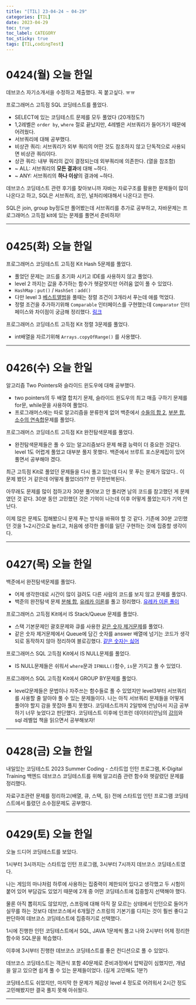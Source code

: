 ```yaml
---
title: "[TIL] 23-04-24 ~ 04-29"
categories: [TIL]
date: 2023-04-29
toc: true
toc_label: CATEGORY
toc_sticky: true
tags: [TIL,codingTest]
---
```



# 0424(월) 오늘 한일

데브코스 자기소개서을 수정하고 제출했다. 꼭 붙고싶다. ㅠㅠ

프로그래머스 고득점 SQL 코딩테스트를 풀었다.

- SELECT에 있는 코딩테스트 문제를 모두 풀었다 (20개정도?)
- 1,2레벨은 `order by`, `where` 절로 끝났지만, 4레벨은 서브쿼리가 들어가기 때문에 어려웠다.
- 서브쿼리에 대해 공부했다.
- 비상관 쿼리: 서브쿼리가 외부 쿼리의 어떤 것도 참조하지 않고 단독적으로 사용되면 비상관 쿼리이다.
- 상관 쿼리: 내부 쿼리의 값이 결정되는데 외부쿼리에 의존한다. (열을 참조함)
- ~ ALL: 서브쿼리의 **모든 결과**에 대해 ~하다.
- ~ ANY: 서브쿼리의 **하나 이상**의 결과에 ~하다.

데브코스 코딩테스트 관련 후기를 찾아보니까 자바는 자료구조를 활용한 문제들이 많이 나온다고 하고, SQL은 서브쿼리, 조인, 널처리에대해서 나온다고 한다.

SQL은 join, group by정도만 풀어봤는데 서브쿼리를 추가로 공부하고, 자바문제는 프로그래머스 고득점 kit에 있는 문제를 풀면서 준비하자!

---

# 0425(화) 오늘 한일

프로그래머스 코딩테스트 고득점 Kit Hash 5문제를 풀었다.

- 풀었던 문제는 코드를 초기화 시키고 IDE를 사용하지 않고 풀었다.
- level 2 까지는 값을 추가하는 함수가 헷갈렷지만 어려움 없이 풀 수 있었다.
- `HashMap` : `put()`  / `HashSet` : `add()`
- 다만 level 3 [베스트앨범](https://school.programmers.co.kr/learn/courses/30/lessons/42579)을 풀때는 정렬 조건이 3개라서 푸는데 애를 먹었다.
- 정렬 조건을 추가하기위해 `Comparable` 인터페이스를 구현했는데 `Comparator` 인터페이스와 차이점이 궁금해 정리했다. [<span style="color:blue">링크</span>](https://hstla.github.io/java/Comparable-Comparator/)

프로그래머스 코딩테스트 고득점 Kit 정렬 3문제를 풀었다.

- int배열을 자르기위해 `Arrays.copyOfRange()` 를 사용했다.

---

# 0426(수) 오늘 한일

알고리즘 Two Pointers와 슬라이드 윈도우에 대해 공부했다.

- two pointers의 두 배열 합치기 문제, 슬라이드 윈도우의 최고 매출 구하기 문제를 for문, while문을 사용하여 풀었다.
- 프로그래머스에는 따로 알고리즘을 분류한게 없어 백준에서 [수들의 합 2](https://www.acmicpc.net/problem/2003), [부분 합](https://www.acmicpc.net/problem/1806), [소수의 연속합](https://www.acmicpc.net/problem/1644)문제를 풀었다.

프로그래머스 코딩테스트 고득점 Kit 완전탐색문제를 풀었다.

- 완전탐색문제들은 풀 수 있는 알고리즘보다 문제 해결 능력이 더 중요한 것같다. level 1도 어렵게 풀었고 대부분 풀지 못했다. 백준에서 브루트 포스문제집이 있어 풀면서 공부해야 겠다.

최근 고득점 Kit로 풀었던 문제들을 다시 풀고 있는데 다시 못 푸는 문제가 많았다..  이 문제 봤던 거 같은데 어떻게 풀었더라?? 만 무한반복된다.

아무래도 문제를 많이 접하고자 30분 풀어보고 안 풀리면 남의 코드를 참고했던 게 문제였던 것 같다. 30분 동안 고민했던 것은 기억이 나는데 이후 어떻게 풀었는지가 기억 안 난다.

이제 많은 문제도 접해봤으니 문제 푸는 방식을 바꿔야 할 것 같다. 기존에 30분 고민했던 것을 1~2시간으로 늘리고, 처음에 생각한 풀이를 일단 구현하는 것에 집중할 생각이다.

---

# 0427(목) 오늘 한일

백준에서 완전탐색문제를  풀었다.

- 어제 생각한데로 시간이 많이 걸려도 다른 사람의 코드를 보지 않고 문제를 풀었다.
- 백준의 완전탐색 문제 [분해 합](https://www.acmicpc.net/problem/2231), [유레카 이론](https://www.acmicpc.net/problem/10448)를 풀고 정리했다. [<span style="color:blue">유레카 이론 풀이</span>](https://hstla.github.io/codingtest/%EC%9C%A0%EB%A0%88%EC%B9%B4-%EC%9D%B4%EB%A1%A0/)

프로그래머스 고득점 Kit에서 IS Stack/Queue 문제를 풀었다.

- 스택 기본문제인 괄호문제와 큐를 사용한 [같은 숫자 제거문제](https://school.programmers.co.kr/learn/courses/30/lessons/12906)를 풀었다.
- 같은 숫자 제거문제에서 Queue에 담긴 숫자를 answer 배열에 넘기는 코드가 생각되로 동작하지 않아 정리하여 블로깅했다. [<span style="color:blue">같은 숫자는 싫어</span>](https://hstla.github.io/codingtest/%EA%B0%99%EC%9D%80-%EC%88%AB%EC%9E%90%EB%8A%94-%EC%8B%AB%EC%96%B4/)

프로그래머스 SQL 고득점 Kit에서 IS NULL문제를 풀었다.

- IS NULL문제들은 쉬워서 `where`문과 `IFNULL()`함수, `is`문 가지고 풀 수 있었다.

프로그래머스 SQL 고득점 Kit에서 GROUP BY문제를 풀었다.

- level2문제들은 문법이나 자주쓰는 함수들로 풀 수 있었지만 level3부터 서브쿼리를 사용할 줄 알아야 풀 수 있는 문제들이다. 나는 아직 서브쿼리 문제들을 어떻게 풀어야 할지 감을 못잡아 풀지 못했다.
코딩테스트까지 2일밖에 안남아서 지금 공부하기 너무 늦었다고 판단했다. 코딩테스트 이후에 인프런 데이터리안님의 [강의](https://www.inflearn.com/course/%EB%8D%B0%EC%9D%B4%ED%84%B0-%EB%B6%84%EC%84%9D-%EC%A4%91%EA%B8%89-sql)와 sql 레벨업 책을 읽으면서 공부해보자!

---

# 0428(금) 오늘 한일

내일있는 코딩테스트 2023 Summer Coding - 스타트업 인턴 프로그램, K-Digital Training 백엔드 데브코스 코딩테스트를 위해 알고리즘 관련 함수와 헷갈렸던 문제를 정리했다. 

자료구조관련 문제를 정리하고(배열, 큐, 스택, 등) 전에 스타트업 인턴 프로그램 코딩테스트에서 틀렸던 소수점문제도 공부했다.

---

# 0429(토) 오늘 한일

오늘 드디어 코딩테스트를 보았다.

1시부터 3시까지는 스타트업 인턴 프로그램, 3시부터 7시까지 데브코스 코딩테스트였다.

나는 게임의 마나처럼 하루에 사용하는 집중력이 제한되어 있다고 생각했고 두 시험이 붙어 있어 부담감도 있었기 때문에 2개 중 어떤 코딩테스트에 집중할지 선택해야 했다.

물론 아직 뽑히지도 않았지만, 스프링에 대해 아직 잘 모르는 상태에서 인턴으로 들어가 실무를 하는 것보다 데브코스에서 6개월간 스프링의 기본기를 다지는 것이 훨씬 좋다고 판단하여 데브코스 코딩테스트에 집중하기로 선택했다.

1시에 진행한 인턴 코딩테스트에서 SQL, JAVA 1문제씩 풀고 나와 2시부터 어제 정리한 함수와 SQL문을 복습했다.

이후에 3시부터 진행한 데브코스 코딩테스트를 좋은 컨디션으로 풀 수 있었다.

데브코스 코딩테스트는 객관식 포함 40문제로 준비과정에서 압박감이 심했지만, 개념을 알고 있으면 쉽게 풀 수 있는 문제들이었다. (길게 고민해도 1분?)

코딩테스트도 쉬었지만, 마지막 한 문제가 체감상 level 4 정도로 어려워서 2시간 정도 고민해봤지만 결국 풀지 못해 아쉬웠다.

---